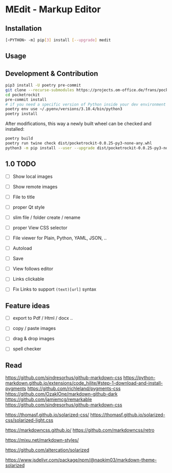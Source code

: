 # MEdit - Markup Editor


## Installation

```sh
[<PYTHON> -m] pip[3] install [--upgrade] medit
```


## Usage


## Development & Contribution

```sh
pip3 install -U poetry pre-commit
git clone --recurse-submodules https://projects.om-office.de/frans/pocketrockit.git
cd pocketrockit
pre-commit install
# if you need a specific version of Python inside your dev environment
poetry env use ~/.pyenv/versions/3.10.4/bin/python3
poetry install
```

After modifications, this way a newly built wheel can be checked and installed:

```sh
poetry build
poetry run twine check dist/pocketrockit-0.0.25-py3-none-any.whl
python3 -m pip install --user --upgrade dist/pocketrockit-0.0.25-py3-none-any.whl
```

## 1.0 TODO

* [ ] Show local images
* [ ] Show remote images
* [ ] File to title
* [ ] proper Qt style
* [ ] slim file / folder create / rename
* [ ] proper View CSS selector
* [ ] File viewer for Plain, Python, YAML, JSON, ..
* [ ] Autoload
* [ ] Save
* [ ] View follows editor
* [ ] Links clickable
* [ ] Fix Links to support `(text)[url]` syntax


## Feature ideas

* [ ] export to Pdf / Html / docx ..
* [ ] copy / paste images
* [ ] drag & drop images
* [ ] spell checker


## Read

https://github.com/sindresorhus/github-markdown-css
https://python-markdown.github.io/extensions/code_hilite/#step-1-download-and-install-pygments
https://github.com/richleland/pygments-css
https://github.com/OzakIOne/markdown-github-dark
https://github.com/jamiemcg/remarkable
https://github.com/sindresorhus/github-markdown-css

https://thomasf.github.io/solarized-css/
https://thomasf.github.io/solarized-css/solarized-light.css

https://markdowncss.github.io/
https://github.com/markdowncss/retro

https://mixu.net/markdown-styles/

https://github.com/altercation/solarized

https://www.jsdelivr.com/package/npm/@naokim03/markdown-theme-solarized